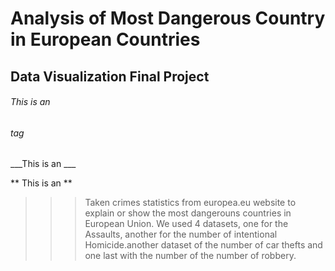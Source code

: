 #  Analysis of Most Dangerous Country in European Countries 
## Data Visualization Final Project

###### This is an <h6> tag
  
  ___This is an ___
  
** This is an **

> > > 
> > > 
> > > 
> > > Taken crimes statistics from europea.eu website to explain or show the most dangerouns countries in European Union. We used 4 datasets, one for the Assaults, another for the number of intentional Homicide.another dataset of the number of car thefts and one last with the number of the number of robbery.
